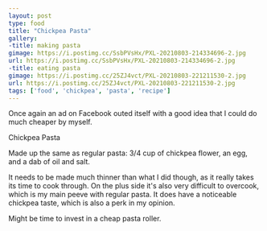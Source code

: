 ```yaml
---
layout: post
type: food
title: "Chickpea Pasta"
gallery:
-title: making pasta
gimage: https://i.postimg.cc/SsbPVsHx/PXL-20210803-214334696-2.jpg
url: https://i.postimg.cc/SsbPVsHx/PXL-20210803-214334696-2.jpg
-title: eating pasta
gimage: https://i.postimg.cc/25ZJ4vct/PXL-20210803-221211530-2.jpg
url: https://i.postimg.cc/25ZJ4vct/PXL-20210803-221211530-2.jpg
tags: ['food', 'chickpea', 'pasta', 'recipe']
---
```

Once again an ad on Facebook outed itself with a good idea that I could do much cheaper by myself.

Chickpea Pasta

Made up the same as regular pasta: 3/4 cup of chickpea flower, an egg, and a dab of oil and salt.  

It needs to be made much thinner than what I did though, as it really takes its time to cook through.  On the plus side it's also very difficult to overcook, which is my main peeve with regular pasta.  It does have a noticeable chickpea taste, which is also a perk in my opinion.

Might be time to invest in a cheap pasta roller.
